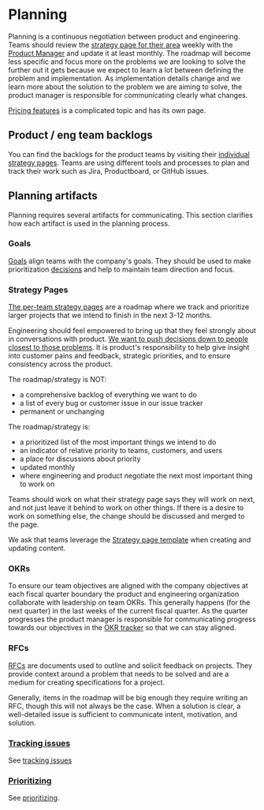 # Planning

Planning is a continuous negotiation between product and engineering. Teams should review the [strategy page for their area](../../company/strategy/index.md#per-area-strategy-pages) weekly with the [Product Manager](../roles/index.md#product-manager) and update it at least monthly. The roadmap will become less specific and focus more on the problems we are looking to solve the further out it gets because we expect to learn a lot between defining the problem and implementation. As implementation details change and we learn more about the solution to the problem we are aiming to solve, the product manager is responsible for communicating clearly what changes.

[Pricing features](pricing.md) is a complicated topic and has its own page.

## Product / eng team backlogs

You can find the backlogs for the product teams by visiting their [individual strategy pages](../../company/strategy/index.md#per-area-strategy-pages). Teams are using different tools and processes to plan and track their work such as Jira, Productboard, or GitHub issues.

## Planning artifacts

Planning requires several artifacts for communicating. This section clarifies how each artifact is used in the planning process.

### Goals

[Goals](../../company/goals/index.md) align teams with the company's goals. They should be used to make prioritization [decisions](../../communication/decisions.md) and help to maintain team direction and focus.

### Strategy Pages

[The per-team strategy pages](../../company/strategy/index.md#per-area-strategy-pages) are a roadmap where we track and prioritize larger projects that we intend to finish in the next 3-12 months.

Engineering should feel empowered to bring up that they feel strongly about in conversations with product. [We want to push decisions down to people closest to those problems](../../communication/decisions.md#what-makes-an-effective-decision). It is product's responsibility to help give insight into customer pains and feedback, strategic priorities, and to ensure consistency across the product.

The roadmap/strategy is NOT:

- a comprehensive backlog of everything we want to do
- a list of every bug or customer issue in our issue tracker
- permanent or unchanging

The roadmap/strategy is:

- a prioritized list of the most important things we intend to do
- an indicator of relative priority to teams, customers, and users
- a place for discussions about priority
- updated monthly
- where engineering and product negotiate the next most important thing to work on

Teams should work on what their strategy page says they will work on next, and not just leave it behind to work on other things. If there is a desire to work on something else, the change should be discussed and merged to the page.

We ask that teams leverage the [Strategy page template](strategy_template.md) when creating and updating content.

### OKRs

To ensure our team objectives are aligned with the company objectives at each fiscal quarter boundary the product and engineering organization collaborate with leadership on team OKRs. This generally happens (for the next quarter) in the last weeks of the current fiscal quarter. As the quarter progresses the product manager is responsible for communicating progress towards our objectives in the [OKR tracker](https://docs.google.com/spreadsheets/d/1M7xgQuKTkxhAlOU2bZgnp5EjJgptwxNJXBkOJaomm5w/edit#gid=628032573) so that we can stay aligned.

### RFCs

[RFCs](../../communication/rfcs/index.md) are documents used to outline and solicit feedback on projects. They provide context around a problem that needs to be solved and are a medium for creating specifications for a project.

Generally, items in the roadmap will be big enough they require writing an RFC, though this will not always be the case. When a solution is clear, a well-detailed issue is sufficient to communicate intent, motivation, and solution.

### [Tracking issues](../../engineering/tracking_issues.md)

See [tracking issues](../../engineering/tracking_issues.md)

### [Prioritizing](prioritizing.md)

See [prioritizing](prioritizing.md).
